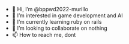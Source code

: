 - 👋 Hi, I’m @bppwd2022-murillo
- 👀 I’m interested in game development and AI
- 🌱 I’m currently learning ruby on rails
- 💞️ I’m looking to collaborate on nothing
- 📫 How to reach me, dont

<!---
bppwd2022-murillo/bppwd2022-murillo is a ✨ special ✨ repository because its `README.md` (this file) appears on your GitHub profile.
You can click the Preview link to take a look at your changes.
--->
